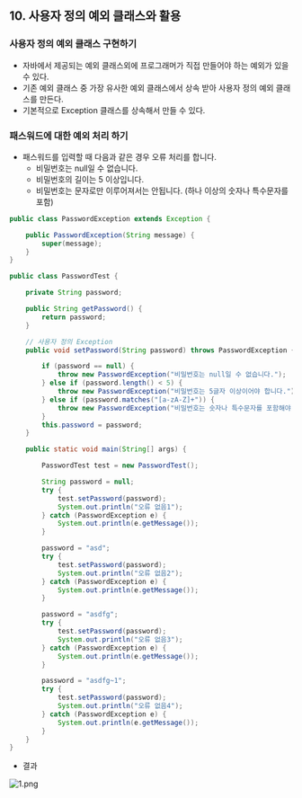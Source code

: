 ## 10. 사용자 정의 예외 클래스와 활용

### 사용자 정의 예외 클래스 구현하기

- 자바에서 제공되는 예외 클래스외에 프로그래머가 직접 만들어야 하는 예외가 있을 수 있다.
- 기존 예외 클래스 중 가장 유사한 예외 클래스에서 상속 받아 사용자 정의 예외 클래스를 만든다.
- 기본적으로 Exception 클래스를 상속해서 만들 수 있다.

### 패스워드에 대한 예외 처리 하기

- 패스워드를 입력할 때 다음과 같은 경우 오류 처리를 합니다.
    - 비밀번호는 null일 수 없습니다.
    - 비밀번호의 길이는 5 이상입니다.
    - 비밀번호는 문자로만 이루어져서는 안됩니다. (하나 이상의 숫자나 특수문자를 포함)

```java
public class PasswordException extends Exception {

    public PasswordException(String message) {
        super(message);
    }
}
```

```java
public class PasswordTest {

    private String password;

    public String getPassword() {
        return password;
    }

    // 사용자 정의 Exception
    public void setPassword(String password) throws PasswordException {

        if (password == null) {
            throw new PasswordException("비밀번호는 null일 수 없습니다.");
        } else if (password.length() < 5) {
            throw new PasswordException("비밀번호는 5글자 이상이어야 합니다.");
        } else if (password.matches("[a-zA-Z]+")) {
            throw new PasswordException("비밀번호는 숫자나 특수문자를 포함해야 합니다.");
        }
        this.password = password;
    }

    public static void main(String[] args) {

        PasswordTest test = new PasswordTest();

        String password = null;
        try {
            test.setPassword(password);
            System.out.println("오류 없음1");
        } catch (PasswordException e) {
            System.out.println(e.getMessage());
        }

        password = "asd";
        try {
            test.setPassword(password);
            System.out.println("오류 없음2");
        } catch (PasswordException e) {
            System.out.println(e.getMessage());
        }

        password = "asdfg";
        try {
            test.setPassword(password);
            System.out.println("오류 없음3");
        } catch (PasswordException e) {
            System.out.println(e.getMessage());
        }

        password = "asdfg~1";
        try {
            test.setPassword(password);
            System.out.println("오류 없음4");
        } catch (PasswordException e) {
            System.out.println(e.getMessage());
        }
    }
}
```

- 결과

![1.png](https://t1.daumcdn.net/cafeattach/1Dzpp/dfaf22d94fa35204ba3fb0e9deb41918d880f745)